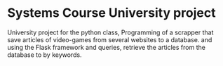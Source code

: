 # Systems Course University project
University project for the python class, Programming of a scrapper that save articles of video-games from several websites to a database. and using the Flask framework and queries, retrieve the articles from the database to by keywords.
